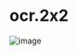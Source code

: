 # ocr.2x2

![image](https://github.com/thegreatartem/ocr.2x2/assets/39244593/32ecee3d-563a-4b0b-a814-906350d0b250)


